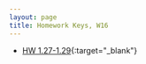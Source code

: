 ```yaml
---
layout: page
title: Homework Keys, W16
---
```


<!--
* HW 12.35-12.37
* HW 12.38
* HW 11.24-11.25
* HW 11.22-11.23
* HW 10.46-10.47
* HW 9.22-9.24
* HW 8.4-8.5
* HW 6.19
* HW 5.26
* HW 5.25-5.25
* HW 4.24-4.25
* HW 3.51
* HW 3.50
* HW 2.12
* HW 7.10-7.11
* [HW 1.30-1.35](Chapter1HWb_noPrint.pdf){:target="_blank"}
-->

* [HW 1.27-1.29](Chapter1HWa_noPrint.pdf){:target="_blank"}

